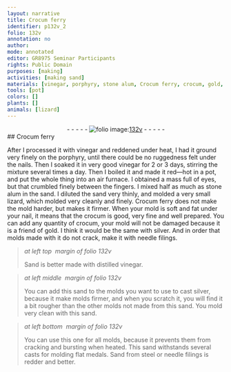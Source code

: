 ```yaml
---
layout: narrative
title: Crocum ferry
identifier: p132v_2
folio: 132v
annotation: no
author:
mode: annotated
editor: GR8975 Seminar Participants
rights: Public Domain
purposes: [making]
activities: [making sand]
materials: [vinegar, porphyry, stone alum, Crocum ferry, crocum, gold, silver, needle filings, Sand, sand, steel]
tools: [pot]
colors: []
plants: []
animals: [lizard]
---
```


 <div class="folio" align="center">- - - - - <a href="http://gallica.bnf.fr/ark:/12148/btv1b10500001g/f270.item.r=" target="_blank"><img src="https://cu-mkp.github.io/GR8975-edition/assets/photo-icon.png" alt="folio image: " style="display:inline-block; margin-bottom:-3px;"/>132v</a> - - - - - </div> 
## Crocum ferry

  <span class="activity"></span> 
 After I processed it with <span class="material">vinegar</span> and reddened under heat, I had it ground very finely on the <span class="material">porphyry</span>, until there could be no ruggedness felt under the nails. Then I soaked it in very good <span class="material">vinegar</span> for 2 or 3 days, stirring the mixture several times a day. Then I boiled it and made it red—hot in a <span class="tool">pot</span>, and put the whole thing into an air furnace. I obtained a mass full of eyes, but that crumbled finely between the fingers. I mixed half as much as <span class="material">stone alum</span> in the sand. I diluted the sand very thinly, and molded a very small <span class="animal">lizard</span>, which molded very cleanly and finely. <span class="material">Crocum ferry</span> does not make the mold harder, but makes it firmer. When your mold is soft and fat under your nail, it means that the <span class="material">crocum</span> is good, very fine and well prepared. You can add any quantity of crocum, your mold will not be damaged because it is a friend of <span class="material">gold</span>. I think it would be the same with <span class="material">silver</span>. And in order that molds made with it do not crack, make it with <span class="material">needle filings</span>. 
 
> *at left top  margin of folio 132v*
> 
> <span class="material">Sand</span> is better made with distilled <span class="material">vinegar</span>. 
 
> *at left middle  margin of folio 132v*
> 
> You can add this <span class="material">sand</span> to the molds you want to use to cast <span class="material">silver</span>, because it make molds firmer, and when you scratch it, you will find it a bit rougher than the other molds not made from this <span class="material">sand</span>. You mold very clean with this <span class="material">sand</span>.
 
> *at left bottom  margin of folio 132v*
> 
> You can use this one for all molds, because it prevents them from cracking and bursting when heated. This <span class="material">sand</span> withstands several casts for molding flat medals. <span class="material">Sand</span> from <span class="material">steel</span> or <span class="material">needle filings</span> is redder and better. 
 
